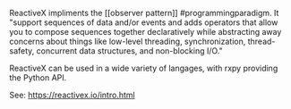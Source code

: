 ReactiveX impliments the [[observer pattern]] #programmingparadigm. It "support sequences of data and/or events and adds operators that allow you to compose sequences together declaratively while abstracting away concerns about things like low-level threading, synchronization, thread-safety, concurrent data structures, and non-blocking I/O."

ReactiveX can be used in a wide variety of langages, with rxpy providing the Python API.

See: https://reactivex.io/intro.html